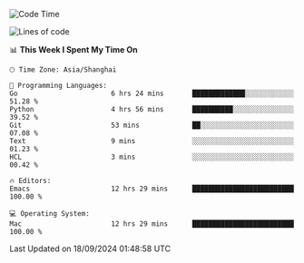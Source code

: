 <!--START_SECTION:waka-->
![Code Time](http://img.shields.io/badge/Code%20Time-2%2C186%20hrs%2044%20mins-blue)

![Lines of code](https://img.shields.io/badge/From%20Hello%20World%20I%27ve%20Written-308.0%20thousand%20lines%20of%20code-blue)

📊 **This Week I Spent My Time On** 

```text
🕑︎ Time Zone: Asia/Shanghai

💬 Programming Languages: 
Go                       6 hrs 24 mins       █████████████░░░░░░░░░░░░   51.28 % 
Python                   4 hrs 56 mins       ██████████░░░░░░░░░░░░░░░   39.52 % 
Git                      53 mins             ██░░░░░░░░░░░░░░░░░░░░░░░   07.08 % 
Text                     9 mins              ░░░░░░░░░░░░░░░░░░░░░░░░░   01.23 % 
HCL                      3 mins              ░░░░░░░░░░░░░░░░░░░░░░░░░   00.42 % 

🔥 Editors: 
Emacs                    12 hrs 29 mins      █████████████████████████   100.00 % 

💻 Operating System: 
Mac                      12 hrs 29 mins      █████████████████████████   100.00 % 
```


 Last Updated on 18/09/2024 01:48:58 UTC
<!--END_SECTION:waka-->
